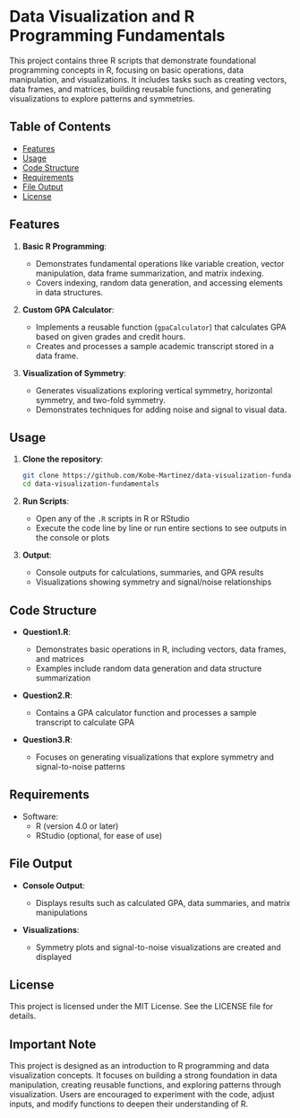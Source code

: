 # Data Visualization and R Programming Fundamentals

This project contains three R scripts that demonstrate foundational programming concepts in R, focusing on basic operations, data manipulation, and visualizations. It includes tasks such as creating vectors, data frames, and matrices, building reusable functions, and generating visualizations to explore patterns and symmetries.


## Table of Contents

- [Features](#features)
- [Usage](#usage)
- [Code Structure](#code-structure)
- [Requirements](#requirements)
- [File Output](#file-output)
- [License](#license)


## Features

1. **Basic R Programming**:
   - Demonstrates fundamental operations like variable creation, vector manipulation, data frame summarization, and matrix indexing.
   - Covers indexing, random data generation, and accessing elements in data structures.

2. **Custom GPA Calculator**:
   - Implements a reusable function (`gpaCalculator`) that calculates GPA based on given grades and credit hours.
   - Creates and processes a sample academic transcript stored in a data frame.

3. **Visualization of Symmetry**:
   - Generates visualizations exploring vertical symmetry, horizontal symmetry, and two-fold symmetry.
   - Demonstrates techniques for adding noise and signal to visual data.


## Usage

1. **Clone the repository**:
   ```bash
   git clone https://github.com/Kobe-Martinez/data-visualization-fundamentals.git
   cd data-visualization-fundamentals
   
2. **Run Scripts**:
   - Open any of the `.R` scripts in R or RStudio
   - Execute the code line by line or run entire sections to see outputs in the console or plots

3. **Output**:
   - Console outputs for calculations, summaries, and GPA results
   - Visualizations showing symmetry and signal/noise relationships
     

## Code Structure

- **Question1.R**:
  
  - Demonstrates basic operations in R, including vectors, data frames, and matrices
  - Examples include random data generation and data structure summarization
    
- **Question2.R**:
  
   - Contains a GPA calculator function and processes a sample transcript to calculate GPA
     
- **Question3.R**:
  
   - Focuses on generating visualizations that explore symmetry and signal-to-noise patterns
     

## Requirements

- Software:
   - R (version 4.0 or later)
   - RStudio (optional, for ease of use)

 
## File Output

- **Console Output**:

    - Displays results such as calculated GPA, data summaries, and matrix manipulations

- **Visualizations**:
  
    - Symmetry plots and signal-to-noise visualizations are created and displayed
 

## License

This project is licensed under the MIT License. See the LICENSE file for details.


## Important Note

This project is designed as an introduction to R programming and data visualization concepts. It focuses on building a strong foundation in data manipulation, creating reusable functions, and exploring patterns through visualization. Users are encouraged to experiment with the code, adjust inputs, and modify functions to deepen their understanding of R.
